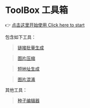 # ToolBox 工具箱

👉 [点击这里开始使用 Click here to start](https://zhaocj.goho.co)

包含如下工具：

>  [链接批量生成](http://www.zhaocj.cn/#/UrlBatchGenerat)

>  [图片压缩](http://www.zhaocj.cn/#/ImageCompress)

>  [短地址生成](http://www.zhaocj.cn/#/ShortLink)

>  [图片混淆](http://www.zhaocj.cn/tphx/)

其他工具：

>  [种子编辑器](https://sdjdd.github.io/whitewash-torrent/demo/)
